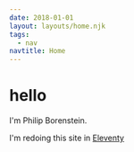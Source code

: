 ```yaml
---
date: 2018-01-01
layout: layouts/home.njk
tags:
  - nav
navtitle: Home
---
```


# hello

I'm Philip Borenstein.

I'm redoing this site in [Eleventy][]

[Eleventy]: https://www.11ty.io/


